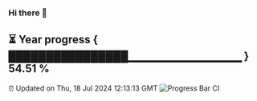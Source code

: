 ### Hi there 👋
⏳ Year progress { ████████████████▁▁▁▁▁▁▁▁▁▁▁▁▁▁ } 54.51 %
---
⏰ Updated on Thu, 18 Jul 2024 12:13:13 GMT
![Progress Bar CI](https://github.com/Moyi321/Moyi321/workflows/Progress%20Bar%20CI/badge.svg)
